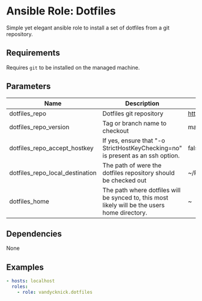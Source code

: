 # Ansible Role: Dotfiles

Simple yet elegant ansible role to install a set of dotfiles from a git repository.

## Requirements

Requires `git` to be installed on the managed machine.

## Parameters

| Name                            | Description                                                                                   | Default                                     | Required |
| ------------------------------- | --------------------------------------------------------------------------------------------- | ------------------------------------------- | -------- |
| dotfiles_repo                   | Dotfiles git repository                                                                       | https://github.com/vandycknick/dotfiles.git | no       |
| dotfiles_repo_version           | Tag or branch name to checkout                                                                | main                                        | no       |
| dotfiles_repo_accept_hostkey    | If yes, ensure that "-o StrictHostKeyChecking=no" is present as an ssh option.                | false                                       | no       |
| dotfiles_repo_local_destination | The path of were the dotfiles repository should be checked out                                | ~/Projects/dotfiles                         | no       |
| dotfiles_home                   | The path where dotfiles will be synced to, this most likely will be the users home directory. | ~                                           | no       |

## Dependencies

None

## Examples

```yaml
- hosts: localhost
  roles:
    - role: vandycknick.dotfiles
```
